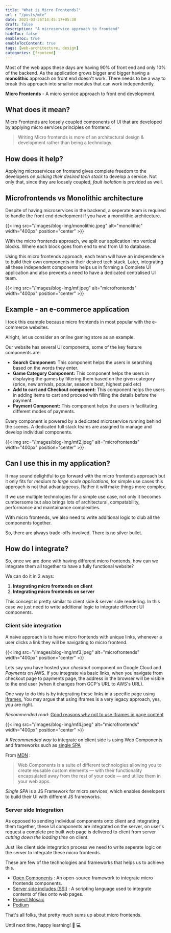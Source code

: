 ```yaml
---
title: "What is Micro Frontends?"
url : "/posts/mfe"
date: 2021-03-26T14:45:17+05:30
draft: false
description: "A microservice approach to frontend"
hideToc: false
enableToc: true
enableTocContent: true
tags: [web-architecture, design]
categories: [frontend]
---
```


Most of the web apps these days are having 90% of front end and only 10% of the backend. As the application grows bigger and bigger having a **monolithic** approach on front end doesn't work. There needs to be a way to break this approach into smaller modules that can work independently.

**Micro Frontends** - A micro service approach to front end development.

## What does it mean?

Micro Frontends are loosely coupled components of UI that are developed by applying micro services principles on frontend.

> Writing Micro frontends is more of an architectural design & development rather than being a technology.

## How does it help?

Applying microservices on frontend gives complete freedom to the developers on _picking their desired tech stack_ to develop a service. Not only that, since they are loosely coupled, _fault isolation_ is provided as well.

## Microfrontends vs Monolithic architecture

Despite of having microservices in the backend, a seperate team is required to handle the front end development if you have a monolithic architecture.

{{< img src="/images/blog-img/monolithic.jpeg" alt="monolithic" width="400px" position="center" >}}

With the micro frontends approach, we split our application into vertical blocks. Where each block goes from end to end from UI to database.

Using this micro frontends approach, each team will have an independence to build their own components in their desired tech stack. Later, integrating all these independent components helps us in forming a Complete UI application and also prevents a need to have a dedicated centralised UI team.

{{< img src="/images/blog-img/mf.jpeg" alt="microfrontends" width="400px" position="center" >}}

## Example - an e-commerce application

I took this example because micro frontends in most popular with the e-commerce websites.

Alright, let us consider an online gaming store as an example.

Our website has several UI components, some of the key feature components are:

- **Search Component:** This component helps the users in searching based on the words they enter.
- **Game Category Component:** This component helps the users in displaying the games by filtering them based on the given category (price, new arrivals, popular, season's best, highest paid etc)
- **Add to cart and Checkout component:** This component helps the users in adding items to cart and proceed with filling the details before the payment.
- **Payment Component:** This component helps the users in facilitating different modes of payments.

Every component is powered by a dedicated microservice running behind the scenes. A dedicated full stack teams are assigned to manage and develop individual components.

{{< img src="/images/blog-img/mf2.jpeg" alt="microfrontends" width="400px" position="center" >}}

## Can I use this in my application?

It may sound delightful to go forward with the micro frontends approach but it only fits for _medium to large scale applications_, for simple use cases this approach is not that advantageous. Rather it will make things more complex.

If we use multiple technologies for a simple use case, not only it becomes cumbersome but also brings lots of architectural, compatability, performance and maintainance complexities.

With micro frontends, we also need to write additional logic to club all the components together.

So, there are always trade-offs involved. There is no silver bullet.

## How do I integrate?

So, once we are done with having different micro frontends, how can we integrate them all together to have a fully functional website?

We can do it in 2 ways:

1. **Integrating micro frontends on client**
2. **Integrating micro frontends on server**

This concept is pretty similar to client side & server side rendering. In this case we just need to write additional logic to integrate different UI components.

### Client side integration

A naive approach is to have micro frontends with unique links, whenever a user clicks a link they will be navigating to micro frontend.

{{< img src="/images/blog-img/mf3.jpeg" alt="microfrontends" width="400px" position="center" >}}

Lets say you have hosted your _checkout_ component on Google Cloud and _Payments_ on AWS. If you integrate via basic links, when you navigate from checkout page to payments page, the address in the browser will be visible to the end user (when it changes from GCP's URL to AWS's URL).

One way to do this is by integrating these links in a specific page using [iframes.](https://developer.mozilla.org/en-US/docs/Web/HTML/Element/iframe) You may argue that using iframes is a very legacy approach, yes, you are right.

_Recommended read:_ [Good reasons why not to use Iframes in page content](https://stackoverflow.com/questions/23178505/good-reasons-why-not-to-use-iframes-in-page-content)

{{< img src="/images/blog-img/mf4.jpeg" alt="microfrontends" width="400px" position="center" >}}

A _Recommended way_ to integrate on client side is using Web Components and frameworks such as [single SPA](https://single-spa.js.org/)

From [MDN](https://developer.mozilla.org/en-US/docs/Web/Web_Components) :

> Web Components is a suite of different technologies allowing you to create reusable custom elements — with their functionality encapsulated away from the rest of your code — and utilize them in your web apps.

_Single SPA_ is a JS Framework for micro services, which enables developers to build their UI with different JS frameworks.

### Server side Integration

As opposed to sending individual components onto client and integrating them together, these UI components are integrated on the server, on user's request a complete pre built web page is delivered to client from server _cutting down the loading time_ on client.

Just like client side integration process we need to write seperate logic on the server to integrate these micro frontends.

These are few of the technologies and frameworks that helps us to achieve this.

- [Open Components](https://opencomponents.github.io/) : An open-source framework to integrate micro frontends components.
- [Server side includes (SSI)](https://en.wikipedia.org/wiki/Server_Side_Includes) : A scripting language used to integrate contents of files onto web pages.
- [Project Mosaic](https://www.mosaic9.org/)
- [Podium](https://podium-lib.io/)

That's all folks, that pretty much sums up about micro frontends.

Until next time, happy learning! :tada: :computer:


